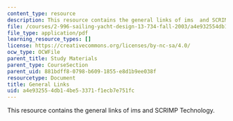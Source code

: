```yaml
---
content_type: resource
description: This resource contains the general links of ims  and SCRIMP Technology.
file: /courses/2-996-sailing-yacht-design-13-734-fall-2003/a4e932554db14be53371f1ecb7e751fc_links.pdf
file_type: application/pdf
learning_resource_types: []
license: https://creativecommons.org/licenses/by-nc-sa/4.0/
ocw_type: OCWFile
parent_title: Study Materials
parent_type: CourseSection
parent_uid: 881bdff8-0798-b609-1855-e8d1b9ee038f
resourcetype: Document
title: General Links
uid: a4e93255-4db1-4be5-3371-f1ecb7e751fc
---
```

This resource contains the general links of ims  and SCRIMP Technology.